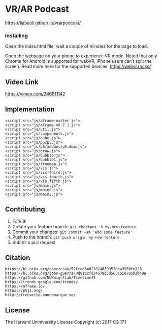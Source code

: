 # VR/AR Podcast

https://jiabaoli.github.io/vrarpodcast/

### Installing

Open the index.html file, wait a couple of minutes for the page to load.

Open the webpage on your phone to experience VR mode. Noted that only Chrome for Android is supported for webVR, iPhone users can’t spilt the screen. Read more here for the supported devices:
https://webvr.rocks/

## Video Link

https://vimeo.com/246911142

## Implementation
```
<script src="js/aframe-master.js">
<script src="js/aframe-v0.7.1.js">
<script src="js/util.js">
<script src="js/components.js">
<script src="js/cube.js">
<script src="js/p5/p5.js">
<script src="js/p5/addons/p5.dom.js">
<script src="js/draw.js">
<script src="js/bubble.js">
<script src="js/bubble1.js">
<script src="js/treemap.js">
<script src="js/vis.js">
<script src="js/vis-third.js">
<script src="js/vis-fourth.js">
<script src="js/vis.fifth.js">
<script src="js/main.js">
<script src="js/main0.js">
<script src="js/main2.js">
```

## Contributing

1. Fork it!
2. Create your feature branch: `git checkout -b my-new-feature`
3. Commit your changes: `git commit -am 'Add some feature'`
4. Push to the branch: `git push origin my-new-feature`
5. Submit a pull request 

## Citation
```
https://bl.ocks.org/ganezasan/52fced34d2182483995f0ca3960fe228
https://bl.ocks.org/john-guerra/0d81ccfd24578d5d563c55e785b3b40a
https://github.com/NUKnightLab/TimelineJS
https://trends.google.com/trends/
https://aframe.io/
https://p5js.org/
http://freewrite.bonnemarque.se/
```

## License

The Harvard Unimversity License
Copyright (c) 2017 CS 171


